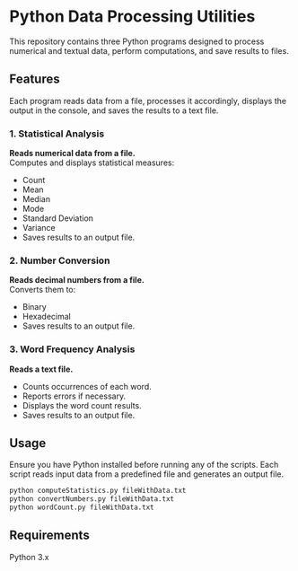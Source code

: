 # Python Data Processing Utilities

This repository contains three Python programs designed to process numerical and textual data, perform computations, and save results to files.

## Features

Each program reads data from a file, processes it accordingly, displays the output in the console, and saves the results to a text file.

### 1. Statistical Analysis
**Reads numerical data from a file.**  
Computes and displays statistical measures:
- Count
- Mean
- Median
- Mode
- Standard Deviation
- Variance  
- Saves results to an output file.

### 2. Number Conversion
**Reads decimal numbers from a file.**  
Converts them to:
- Binary
- Hexadecimal  
- Saves results to an output file.

### 3. Word Frequency Analysis
**Reads a text file.**  
- Counts occurrences of each word.  
- Reports errors if necessary.  
- Displays the word count results.  
- Saves results to an output file.

## Usage

Ensure you have Python installed before running any of the scripts. Each script reads input data from a predefined file and generates an output file.

```bash
python computeStatistics.py fileWithData.txt
python convertNumbers.py fileWithData.txt
python wordCount.py fileWithData.txt
```

## Requirements

Python 3.x

